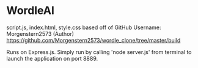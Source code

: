 # WordleAI
script.js, index.html, style.css based off of GitHub Username: Morgenstern2573 (Author)
https://github.com/Morgenstern2573/wordle_clone/tree/master/build

Runs on Express.js.
Simply run by calling 'node server.js' from terminal to launch the application on port 8889.
